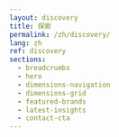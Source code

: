 ```yaml
---
layout: discovery
title: 探索
permalink: /zh/discovery/
lang: zh
ref: discovery
sections:
  - breadcrumbs
  - hero
  - dimensions-navigation
  - dimensions-grid
  - featured-brands
  - latest-insights
  - contact-cta
---
```


